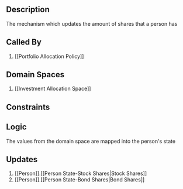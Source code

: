 ## Description

The mechanism which updates the amount of shares that a person has
## Called By
1. [[Portfolio Allocation Policy]]
## Domain Spaces
1. [[Investment Allocation Space]]
## Constraints
## Logic
The values from the domain space are mapped into the person's state

## Updates

1. [[Person]].[[Person State-Stock Shares|Stock Shares]]
2. [[Person]].[[Person State-Bond Shares|Bond Shares]]
